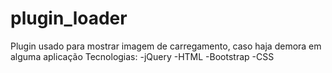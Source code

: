 # plugin_loader
Plugin usado para mostrar imagem de carregamento, caso haja demora em alguma aplicação
Tecnologias:
-jQuery
-HTML
-Bootstrap
-CSS
